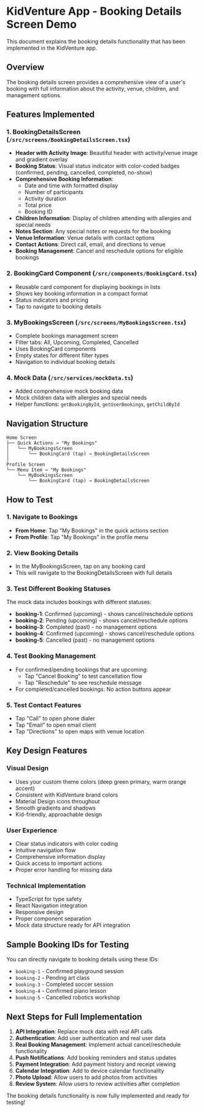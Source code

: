 # KidVenture App - Booking Details Screen Demo

This document explains the booking details functionality that has been implemented in the KidVenture app.

## Overview

The booking details screen provides a comprehensive view of a user's booking with full information about the activity, venue, children, and management options.

## Features Implemented

### 1. BookingDetailsScreen (`/src/screens/BookingDetailsScreen.tsx`)
- **Header with Activity Image**: Beautiful header with activity/venue image and gradient overlay
- **Booking Status**: Visual status indicator with color-coded badges (confirmed, pending, cancelled, completed, no-show)
- **Comprehensive Booking Information**:
  - Date and time with formatted display
  - Number of participants
  - Activity duration
  - Total price
  - Booking ID
- **Children Information**: Display of children attending with allergies and special needs
- **Notes Section**: Any special notes or requests for the booking
- **Venue Information**: Venue details with contact options
- **Contact Actions**: Direct call, email, and directions to venue
- **Booking Management**: Cancel and reschedule options for eligible bookings

### 2. BookingCard Component (`/src/components/BookingCard.tsx`)
- Reusable card component for displaying bookings in lists
- Shows key booking information in a compact format
- Status indicators and pricing
- Tap to navigate to booking details

### 3. MyBookingsScreen (`/src/screens/MyBookingsScreen.tsx`)
- Complete bookings management screen
- Filter tabs: All, Upcoming, Completed, Cancelled
- Uses BookingCard components
- Empty states for different filter types
- Navigation to individual booking details

### 4. Mock Data (`/src/services/mockData.ts`)
- Added comprehensive mock booking data
- Mock children data with allergies and special needs
- Helper functions: `getBookingById`, `getUserBookings`, `getChildById`

## Navigation Structure

```
Home Screen
├── Quick Actions → "My Bookings"
│   └── MyBookingsScreen
│       └── BookingCard (tap) → BookingDetailsScreen
│
Profile Screen
└── Menu Item → "My Bookings"
    └── MyBookingsScreen
        └── BookingCard (tap) → BookingDetailsScreen
```

## How to Test

### 1. Navigate to Bookings
- **From Home**: Tap "My Bookings" in the quick actions section
- **From Profile**: Tap "My Bookings" in the profile menu

### 2. View Booking Details
- In the MyBookingsScreen, tap on any booking card
- This will navigate to the BookingDetailsScreen with full details

### 3. Test Different Booking Statuses
The mock data includes bookings with different statuses:
- **booking-1**: Confirmed (upcoming) - shows cancel/reschedule options
- **booking-2**: Pending (upcoming) - shows cancel/reschedule options
- **booking-3**: Completed (past) - no management options
- **booking-4**: Confirmed (upcoming) - shows cancel/reschedule options
- **booking-5**: Cancelled (past) - no management options

### 4. Test Booking Management
- For confirmed/pending bookings that are upcoming:
  - Tap "Cancel Booking" to test cancellation flow
  - Tap "Reschedule" to see reschedule message
- For completed/cancelled bookings: No action buttons appear

### 5. Test Contact Features
- Tap "Call" to open phone dialer
- Tap "Email" to open email client
- Tap "Directions" to open maps with venue location

## Key Design Features

### Visual Design
- Uses your custom theme colors (deep green primary, warm orange accent)
- Consistent with KidVenture brand colors
- Material Design icons throughout
- Smooth gradients and shadows
- Kid-friendly, approachable design

### User Experience
- Clear status indicators with color coding
- Intuitive navigation flow
- Comprehensive information display
- Quick access to important actions
- Proper error handling for missing data

### Technical Implementation
- TypeScript for type safety
- React Navigation integration
- Responsive design
- Proper component separation
- Mock data structure ready for API integration

## Sample Booking IDs for Testing

You can directly navigate to booking details using these IDs:
- `booking-1` - Confirmed playground session
- `booking-2` - Pending art class
- `booking-3` - Completed soccer session
- `booking-4` - Confirmed piano lesson
- `booking-5` - Cancelled robotics workshop

## Next Steps for Full Implementation

1. **API Integration**: Replace mock data with real API calls
2. **Authentication**: Add user authentication and real user data
3. **Real Booking Management**: Implement actual cancel/reschedule functionality
4. **Push Notifications**: Add booking reminders and status updates
5. **Payment Integration**: Add payment history and receipt viewing
6. **Calendar Integration**: Add to device calendar functionality
7. **Photo Upload**: Allow users to add photos from activities
8. **Review System**: Allow users to review activities after completion

The booking details functionality is now fully implemented and ready for testing!
